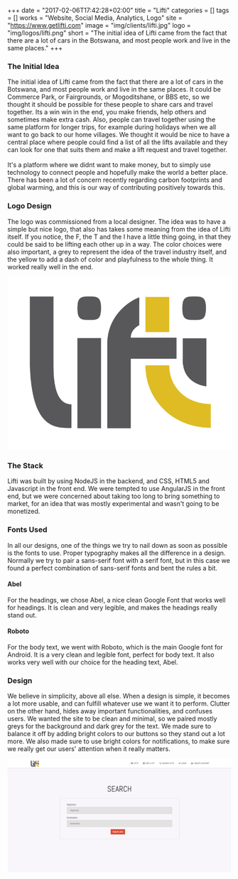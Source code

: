 +++
date = "2017-02-06T17:42:28+02:00"
title = "Lifti"
categories = []
tags = []
works = "Website, Social Media, Analytics, Logo"
site = "https://www.getlifti.com"
image = "img/clients/lifti.jpg"
logo = "img/logos/lifti.png"
short = "The initial idea of Lifti came from the fact that there are a lot of cars in the Botswana, and most people work and live in the same places."
+++

### The Initial Idea
The initial idea of Lifti came from the fact that there are a lot of cars in the Botswana, and most people work and live in the same places. It could be Commerce Park, or Fairgrounds, or Mogoditshane, or BBS etc, so we thought it should be possible for these people to share cars and travel together. Its a win win in the end, you make friends, help others and sometimes make extra cash. Also, people can travel together using the same platform for longer trips, for example during holidays when we all want to go back to our home villages. We thought it would be nice to have a central place where people could find a list of all the lifts available and they can look for one that suits them and make a lift request and travel together.
<br>
<br>
It's a platform where we didnt want to make money, but to simply use technology to connect people and hopefully make the world a better place. There has been a lot of concern recently regarding carbon footprints and global warming, and this is our way of contributing positively towards this.

### Logo Design
The logo was commissioned from a local designer. The idea was to have a simple but nice logo, that also has takes some meaning from the idea of Lifti itself. If you notice, the F, the T and the I have a little thing going, in that they could be said to be lifting each other up in a way. The color choices were also important, a grey to represent the idea of the travel industry itself, and the yellow to add a dash of color and playfulness to the whole thing. It worked really well in the end.

<p class='case-study-logo' markdown='1'>
<img src="/img/logos/lifti.png" alt="Lifi Logo" class="img-responsive">
</p>

### The Stack
Lifti was built by using NodeJS in the backend, and CSS, HTML5 and Javascript in the front end. We were tempted to use AngularJS in the front end, but we were concerned about taking too long to bring something to market, for an idea that was mostly experimental and wasn't going to be monetized.

### Fonts Used
In all our designs, one of the things we try to nail down as soon as possible is the fonts to use. Proper typography makes all the difference in a design. Normally we try to pair a sans-serif font with a serif font, but in this case we found a perfect combination of sans-serif fonts and bent the rules a bit.
#### Abel
For the headings, we chose Abel, a nice clean Google Font that works well for headings. It is clean and very legible, and makes the headings really stand out.

#### Roboto
For the body text, we went with Roboto, which is the main Google font for Android. It is a very clean and legible font, perfect for body text. It also works very well with our choice for the heading text, Abel.

### Design
We believe in simplicity, above all else. When a design is simple, it becomes a lot more usable, and can fulfill whatever use we want it to perform. Clutter on the other hand, hides away important functionalities, and confuses users. We wanted the site to be clean and minimal, so we paired mostly greys for the background and dark grey for the text. We made sure to balance it off by adding bright colors to our buttons so they stand out a lot more. We also made sure to use bright colors for notifications, to make sure we really get our users' attention when it really matters.

<p class='screenshots' markdown='1'>
<img src="/img/screenshots/lifti-1.png" alt="Lifti Design" class="img-responsive">
</p>



